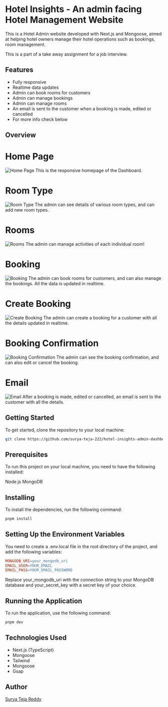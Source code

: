 # Hotel Insights - An admin facing Hotel Management Website

This is a Hotel Admin website developed with Next.js and Mongoose, aimed at helping hotel owners manage their hotel operations such as bookings, room management.

This is a part of a take away assignment for a job interview.

## Features

-   Fully responsive
-   Realtime data updates
-   Admin can book rooms for customers
-   Admin can manage bookings
-   Admin can manage rooms
-   An email is sent to the customer when a booking is made, edited or cancelled
-   For more info check below

## Overview

# Home Page

![Home Page](./markdown/homepage.png)
This is the responsive homepage of the Dashboard.

# Room Type

![Room Type](./markdown/room-type.png)
The admin can see details of various room types, and can add new room types.

# Rooms

![Rooms](./markdown/rooms.png)
The admin can manage activities of each individual room!

# Booking

![Booking](./markdown/booking.png)
The admin can book rooms for customers, and can also manage the bookings.
All the data is updated in realtime.

# Create Booking

![Create Booking](./markdown/new-booking.png)
The admin can create a booking for a customer with all the details updated in realtime.

# Booking Confirmation

![Booking Confirmation](./markdown/boking-confirmation.png)
The admin can see the booking confirmation, and can also edit or cancel the booking.

# Email

![Email](./markdown/email.png)
After a booking is made, edited or cancelled, an email is sent to the customer with all the details.

## Getting Started

To get started, clone the repository to your local machine:

```bash
git clone https://github.com/surya-teja-222/hotel-insights-admin-dashboard.git
```

## Prerequisites

To run this project on your local machine, you need to have the following installed:

Node.js
MongoDB

## Installing

To install the dependencies, run the following command:

```bash
pnpm install
```

## Setting Up the Environment Variables

You need to create a .env.local file in the root directory of the project, and add the following variables:

```makefile
MONGODB_URI=your_mongodb_uri
EMAIL_USER=YOUR_EMAIL
EMAIL_PASS=YOUR_EMAIL_PASSWORD
```

Replace your_mongodb_uri with the connection string to your MongoDB database and your_secret_key with a secret key of your choice.

## Running the Application

To run the application, use the following command:

```bash
pnpm dev
```

## Technologies Used

-   Next.js (TypeScript)
-   Mongoose
-   Tailwind
-   Mongoose
-   Gsap

## Author

[Surya Teja Reddy](https://www.linkedin.com/in/suryateja222/)
